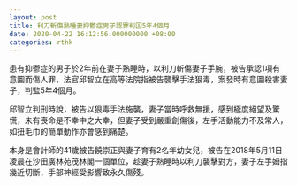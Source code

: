 ```yaml
---
layout: post
title: 利刀斬傷熟睡妻抑鬱症男子認罪判囚5年4個月
date: 2020-04-22 16:12:56.000000000 +08:00
categories: rthk
---
```


患有抑鬱症的男子於2年前在妻子熟睡時，以利刀斬傷妻子手腕，被告承認1項有意圖而傷人罪，法官邱智立在高等法院指被告襲擊手法狠毒，案發時有意圖殺害妻子，判監5年4個月。

邱智立判刑時說，被告以狠毒手法施襲，妻子當時呼救無援，感到極度絕望及驚慌，未有喪命是不幸中之大幸，但妻子受到嚴重創傷後，左手活動能力不及常人，如扭毛巾的簡單動作亦會感到痛楚。

本身是會計師的41歲被告饒崇正與妻子育有2名年幼女兒，被告在2018年5月11日凌晨在沙田廣林苑茂林閣一個單位，趁妻子熟睡時以利刀襲擊對方，妻子左手姆指幾近切斷，手部神經受影響致永久傷殘。
